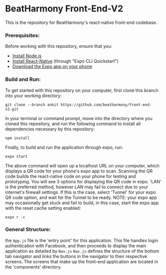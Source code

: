 # BeatHarmony Front-End-V2

This is the repository for BeatHarmony's react-native front-end codebase.

### Prerequisites:
Before working with this repository, ensure that you:

- [Install Node.js](https://nodejs.org/en/)
- [Install React-Native](https://facebook.github.io/react-native/docs/getting-started) (through "Expo CLI Quickstart")
- [Download the Expo app on your phone](https://expo.io/learn)

### Build and Run:

To get started with this repository on your computer, first clone this branch into your working directory:
```
git clone --branch ankit https://github.com/beatharmony/front-end-v2.git
```
In your terminal or command prompt, move into the directory where you cloned this repository, and run the following command to install all dependencies necessary by this repository:
```
npm install
```
Finally, to build and run the application through expo, run:
```
expo start
```
The above command will open up a localhost URL on your computer, which displays a QR code for your phone's expo app to scan. Scanning the QR code builds the react-native code on your phone for testing and prototyping. You will see 3 options for displaying the QR code in expo. 'LAN' is the preferred method, however LAN may fail to connect due to your internet's firewall settings. If this is the case, select 'Tunnel' for your expo QR code option, and wait for the Tunnel to be ready. 
NOTE: your expo app may occasionally get stuck and fail to build, in this case, start the expo app with the reset cache setting enabled:
```
expo r -c
```
### General Structure:
the `App.js` file is the 'entry point' for this application. This file handles login authentication with Facebook, and then proceeds to display the main application as detailed by `Nav.js` 
`Nav.js`  defines the structure of the bottom tab navigator and links the buttons in the navigator to their respective screens. 
The screens that make up the front-end application are located in the 'components' directory. 
